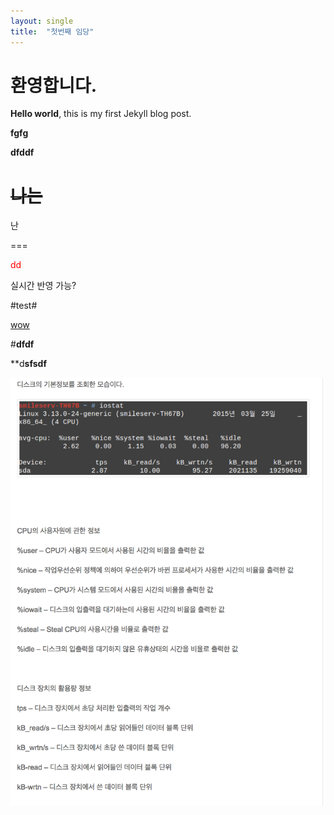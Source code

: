 ```yaml
---
layout: single
title:  "첫번째 임당"
---
```


# 환영합니다.

**Hello world**, this is my first Jekyll blog post.

**fgfg**

**dfddf**

# ~~나는~~

난

===

<span style="color:red">dd</span>



실시간 반영 가능?



#test#

<u>wow</u>

#**dfdf**

**d****sfsdf****

![tt](../images/2022-01-10-first/tt.png)

